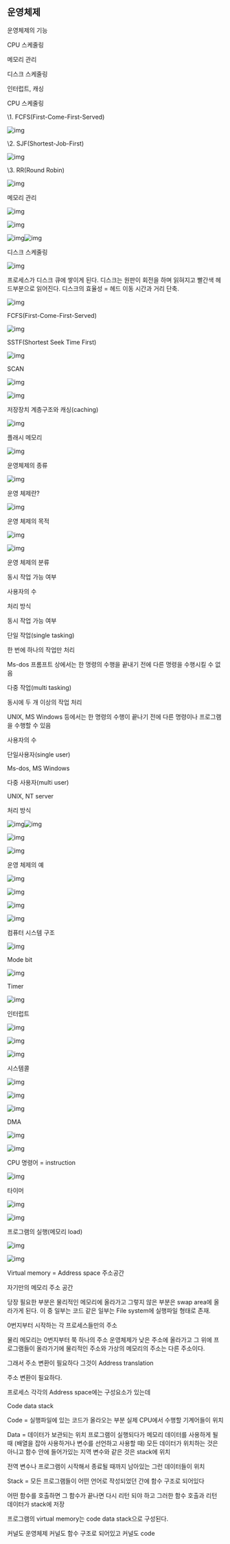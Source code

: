## 운영체제

운영체제의 기능

 

CPU 스케줄링

메모리 관리

디스크 스케줄링

인터럽트, 캐싱

 

CPU 스케줄링

\1.   FCFS(First-Come-First-Served)

![img](file:///C:/Users/fasol/AppData/Local/Temp/msohtmlclip1/01/clip_image002.png)

\2.   SJF(Shortest-Job-First)

![img](file:///C:/Users/fasol/AppData/Local/Temp/msohtmlclip1/01/clip_image004.png)

\3.   RR(Round Robin)

![img](file:///C:/Users/fasol/AppData/Local/Temp/msohtmlclip1/01/clip_image006.png)

 

 

 

메모리 관리

![img](file:///C:/Users/fasol/AppData/Local/Temp/msohtmlclip1/01/clip_image008.png)

![img](file:///C:/Users/fasol/AppData/Local/Temp/msohtmlclip1/01/clip_image010.png)

![img](file:///C:/Users/fasol/AppData/Local/Temp/msohtmlclip1/01/clip_image012.png)![img](file:///C:/Users/fasol/AppData/Local/Temp/msohtmlclip1/01/clip_image014.png)

 

디스크 스케줄링

![img](file:///C:/Users/fasol/AppData/Local/Temp/msohtmlclip1/01/clip_image016.png)

프로세스가 디스크 큐에 쌓이게 된다. 디스크는 원판이 회전을 하며 읽혀지고 빨간색 헤드부분으로 읽어진다. 디스크의 효율성 = 헤드 이동 시간과 거리 단축.

![img](file:///C:/Users/fasol/AppData/Local/Temp/msohtmlclip1/01/clip_image018.png)

FCFS(First-Come-First-Served)

![img](file:///C:/Users/fasol/AppData/Local/Temp/msohtmlclip1/01/clip_image020.png)

SSTF(Shortest Seek Time First)

![img](file:///C:/Users/fasol/AppData/Local/Temp/msohtmlclip1/01/clip_image022.png)

SCAN

![img](file:///C:/Users/fasol/AppData/Local/Temp/msohtmlclip1/01/clip_image024.png)

![img](file:///C:/Users/fasol/AppData/Local/Temp/msohtmlclip1/01/clip_image026.png)

저장장치 계층구조와 캐싱(caching)

![img](file:///C:/Users/fasol/AppData/Local/Temp/msohtmlclip1/01/clip_image028.png)

플래시 메모리

![img](file:///C:/Users/fasol/AppData/Local/Temp/msohtmlclip1/01/clip_image030.png)

운영체제의 종류

![img](file:///C:/Users/fasol/AppData/Local/Temp/msohtmlclip1/01/clip_image032.png)

 

 

 

운영 체제란?

![img](file:///C:/Users/fasol/AppData/Local/Temp/msohtmlclip1/01/clip_image034.png)

운영 체제의 목적

![img](file:///C:/Users/fasol/AppData/Local/Temp/msohtmlclip1/01/clip_image036.png)

![img](file:///C:/Users/fasol/AppData/Local/Temp/msohtmlclip1/01/clip_image038.png)

운영 체제의 분류

 

동시 작업 가능 여부

사용자의 수

처리 방식

 

동시 작업 가능 여부

단일 작업(single tasking)

한 번에 하나의 작업만 처리

Ms-dos 프롬프트 상에서는 한 명령의 수행을 끝내기 전에 다른 명령을 수행시킬 수 없음

 

다중 작업(multi tasking)

동시에 두 개 이상의 작업 처리

UNIX, MS Windows 등에서는 한 명령의 수행이 끝나기 전에 다른 명령이나 프로그램을 수행할 수 있음

 

사용자의 수

 

단일사용자(single user)

Ms-dos, MS Windows

 

다중 사용자(multi user)

UNIX, NT server

 

처리 방식

![img](file:///C:/Users/fasol/AppData/Local/Temp/msohtmlclip1/01/clip_image040.png)![img](file:///C:/Users/fasol/AppData/Local/Temp/msohtmlclip1/01/clip_image042.png)

![img](file:///C:/Users/fasol/AppData/Local/Temp/msohtmlclip1/01/clip_image044.png)

![img](file:///C:/Users/fasol/AppData/Local/Temp/msohtmlclip1/01/clip_image046.png)

운영 체제의 예

![img](file:///C:/Users/fasol/AppData/Local/Temp/msohtmlclip1/01/clip_image048.png)

![img](file:///C:/Users/fasol/AppData/Local/Temp/msohtmlclip1/01/clip_image050.png)

![img](file:///C:/Users/fasol/AppData/Local/Temp/msohtmlclip1/01/clip_image052.png)

![img](file:///C:/Users/fasol/AppData/Local/Temp/msohtmlclip1/01/clip_image054.png)

컴퓨터 시스템 구조

![img](file:///C:/Users/fasol/AppData/Local/Temp/msohtmlclip1/01/clip_image056.png)

Mode bit

![img](file:///C:/Users/fasol/AppData/Local/Temp/msohtmlclip1/01/clip_image058.png)

Timer

![img](file:///C:/Users/fasol/AppData/Local/Temp/msohtmlclip1/01/clip_image060.png)

인터럽트

![img](file:///C:/Users/fasol/AppData/Local/Temp/msohtmlclip1/01/clip_image062.png)

![img](file:///C:/Users/fasol/AppData/Local/Temp/msohtmlclip1/01/clip_image064.png)

![img](file:///C:/Users/fasol/AppData/Local/Temp/msohtmlclip1/01/clip_image066.png)

시스템콜

![img](file:///C:/Users/fasol/AppData/Local/Temp/msohtmlclip1/01/clip_image068.png)

 

![img](file:///C:/Users/fasol/AppData/Local/Temp/msohtmlclip1/01/clip_image070.png)

![img](file:///C:/Users/fasol/AppData/Local/Temp/msohtmlclip1/01/clip_image072.png)

DMA

![img](file:///C:/Users/fasol/AppData/Local/Temp/msohtmlclip1/01/clip_image074.png)

![img](file:///C:/Users/fasol/AppData/Local/Temp/msohtmlclip1/01/clip_image076.png)

CPU 명령어 = instruction

![img](file:///C:/Users/fasol/AppData/Local/Temp/msohtmlclip1/01/clip_image078.png)

타이머

![img](file:///C:/Users/fasol/AppData/Local/Temp/msohtmlclip1/01/clip_image080.png)

![img](file:///C:/Users/fasol/AppData/Local/Temp/msohtmlclip1/01/clip_image082.png)

프로그램의 실행(메모리 load)

![img](file:///C:/Users/fasol/AppData/Local/Temp/msohtmlclip1/01/clip_image084.png)

![img](file:///C:/Users/fasol/AppData/Local/Temp/msohtmlclip1/01/clip_image086.png)

Virtual memory = Address space 주소공간

자기만의 메모리 주소 공간

당장 필요한 부분은 물리적인 메모리에 올라가고 그렇지 않은 부분은 swap area에 올라가게 된다. 이 중 일부는 코드 같은 일부는 File system에 실행파일 형태로 존재.

0번지부터 시작하는 각 프로세스들만의 주소

 

물리 메모리는 0번지부터 쭉 하나의 주소 운영체제가 낮은 주소에 올라가고 그 위에 프로그램들이 올라가기에 물리적인 주소와 가상의 메모리의 주소는 다른 주소이다.

그래서 주소 변환이 필요하다 그것이 Address translation

주소 변환이 필요하다.

 

프로세스 각각의 Address space에는 구성요소가 있는데 

Code data stack 

Code = 실행파일에 있는 코드가 올라오는 부분 실제 CPU에서 수행할 기계어들이 위치

Data = 데이터가 보관되는 위치 프로그램이 실행되다가 메모리 데이터를 사용하게 될 때 (배열을 잡아 사용하거나 변수를 선언하고 사용할 때) 모든 데이터가 위치하는 것은 아니고 함수 안에 들어가있는 지역 변수와 같은 것은 stack에 위치 

전역 변수나 프로그램이 시작해서 종료될 때까지 남아있는 그런 데이터들이 위치

Stack = 모든 프로그램들이 어떤 언어로 작성되었던 간에 함수 구조로 되어있다 

어떤 함수를 호출하면 그 함수가 끝나면 다시 리턴 되야 하고 그러한 함수 호출과 리턴 데이터가 stack에 저장

 

프로그램의 virtual memory는 code data stack으로 구성된다.

커널도 운영체제 커널도 함수 구조로 되어있고 커널도 code 

 